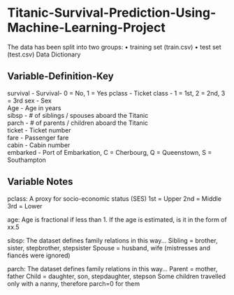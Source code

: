 # Titanic-Survival-Prediction-Using-Machine-Learning-Project
The data has been split into two groups:
•	training set (train.csv)
•	test set (test.csv)
Data Dictionary
## Variable-Definition-Key
survival - Survival- 0 = No, 1 = Yes
pclass - Ticket class -	1 = 1st, 2 = 2nd, 3 = 3rd
sex - Sex	
Age - Age in years	
sibsp - # of siblings / spouses aboard the Titanic	
parch - # of parents / children aboard the Titanic	
ticket - Ticket number	
fare - Passenger fare	
cabin	- Cabin number	
embarked	- Port of Embarkation,	C = Cherbourg, Q = Queenstown, S = Southampton
## Variable Notes
pclass: A proxy for socio-economic status (SES)
1st = Upper
2nd = Middle
3rd = Lower

age: Age is fractional if less than 1. If the age is estimated, is it in the form of xx.5

sibsp: The dataset defines family relations in this way...
Sibling = brother, sister, stepbrother, stepsister
Spouse = husband, wife (mistresses and fiancés were ignored)

parch: The dataset defines family relations in this way...
Parent = mother, father
Child = daughter, son, stepdaughter, stepson
Some children travelled only with a nanny, therefore parch=0 for them
